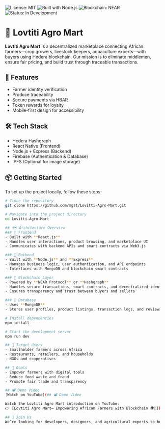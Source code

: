 ![License: MIT](https://img.shields.io/badge/License-MIT-yellow.svg)
![Built with Node.js](https://img.shields.io/badge/Node.js-Built-informational)
![Blockchain: NEAR](https://img.shields.io/badge/Blockchain-NEAR-informational)
![Status: In Development](https://img.shields.io/badge/Status-In_Development-informational)

# 🌾 Lovtiti Agro Mart 

**Lovtiti Agro Mart** is a decentralized marketplace connecting African farmers—crop growers, livestock keepers, aquaculture experts—with buyers using Hedera blockchain. Our mission is to eliminate middlemen, ensure fair pricing, and build trust through traceable transactions.

## 🚀 Features
- Farmer identity verification
- Produce traceability
- Secure payments via HBAR
- Token rewards for loyalty
- Mobile-first design for accessibility

## 🛠️ Tech Stack
- Hedera Hashgraph
- React Native (Frontend)
- Node.js + Express (Backend)
- Firebase (Authentication & Database)
- IPFS (Optional for image storage)

## 📦 Getting Started

To set up the project locally, follow these steps:

```bash
# Clone the repository
git clone https://github.com/mgat/Lovitti-Agro-Mart.git

# Navigate into the project directory
cd Lovitti-Agro-Mart

## 🗺 Architecture Overview
### 🔹 Frontend
- Built with **React.js**
- Handles user interactions, product browsing, and marketplace UI
- Communicates with backend APIs and smart contracts via Web3.js

### 🔹 Backend
- Built with **Node.js** and **Express**
- Manages business logic, user authentication, and API endpoints
- Interfaces with MongoDB and blockchain smart contracts

### 🔹 Blockchain Layer
- Powered by **NEAR Protocol** or **Hashgraph**
- Handles secure transactions, smart contracts, and decentralized identity
- Ensures transparency and trust between buyers and sellers

### 🔹 Database
- Uses **MongoDB**
- Stores user profiles, product listings, transaction logs, and reviews

# Install dependencies
npm install

# Start the development server
npm run dev

## 📍 Target Users
- Smallholder farmers across Africa
- Restaurants, retailers, and households
- NGOs and cooperatives

## 🎯 Goals
- Empower farmers with digital tools
- Reduce food waste and fraud
- Promote fair trade and transparency

## 📽️ Demo Video
[Watch on YouTube](## 📽️ Demo Video

Watch the Lovtiti Agro Mart introduction on YouTube:  
👉 [Lovtiti Agro Mart– Empowering African Farmers with Blockchain 🌍🌾](https://youtube.com/shorts/C6lBP8DBQ6k?si=jNyXDb96iVu5fGAZ)

## 🤝 Join Us
We’re looking for developers, designers, and agricultural experts to help build this vision. Let’s collaborate!
